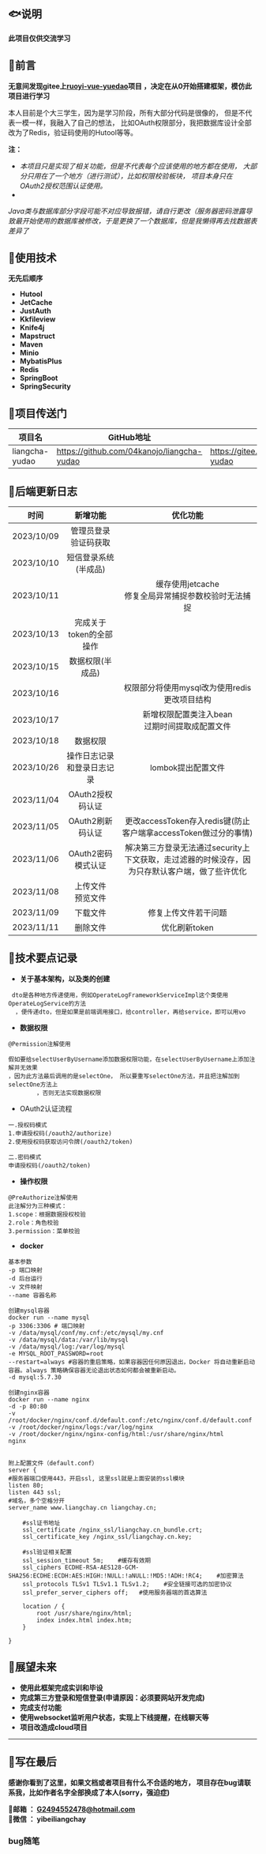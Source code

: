 ## 🐟说明

**此项目仅供交流学习**

## 🐇前言

**无意间发现gitee上[ruoyi-vue-yuedao](https://gitee.com/zhijiantianya/ruoyi-vue-pro)项目
，决定在从0开始搭建框架，模仿此项目进行学习**

本人目前是个大三学生，因为是学习阶段，所有大部分代码是很像的，
但是不代表一模一样，我融入了自己的想法，
比如OAuth权限部分，我把数据库设计全部改为了Redis，验证码使用的Hutool等等。

**注：**

- _本项目只是实现了相关功能，但是不代表每个应该使用的地方都在使用，
  大部分只用在了一个地方（进行测试），比如权限校验板块，
  项目本身只在OAuth2授权范围认证使用。_
-
_Java类与数据库部分字段可能不对应导致报错，请自行更改（服务器密码泄露导致最开始使用的数据库被修改，于是更换了一个数据库，但是我懒得再去找数据表差异了_

## 🐶使用技术

**无先后顺序**

* **Hutool**
* **JetCache**
* **JustAuth**
* **Kkfileview**
* **Knife4j**
* **Mapstruct**
* **Maven**
* **Minio**
* **MybatisPlus**
* **Redis**
* **SpringBoot**
* **SpringSecurity**

## 🐷项目传送门

| 项目名            | GitHub地址                                   | Gitee地址                                   |
|----------------|--------------------------------------------|-------------------------------------------|
| liangcha-yudao | https://github.com/04kanojo/liangcha-yudao | https://gitee.com/kanojo39/liangcha-yudao |

## 🐹后端更新日志

|     时间     |      新增功能       |                        优化功能                         |
|:----------:|:---------------:|:---------------------------------------------------:|
| 2023/10/09 | 管理员登录<br/>验证码获取 |                                                     |
| 2023/10/10 |   短信登录系统(半成品)   |                                                     |
| 2023/10/11 |                 |         缓存使用jetcache<br/>修复全局异常捕捉参数校验时无法捕捉          |
| 2023/10/13 | 完成关于token的全部操作  |                                                     |
| 2023/10/15 |    数据权限(半成品)    |                                                     |
| 2023/10/16 |                 |          权限部分将使用mysql改为使用redis<br/>更改项目结构           |
| 2023/10/17 |                 |            新增权限配置类注入bean<br/>过期时间提取成配置文件            |
| 2023/10/18 |      数据权限       |                                                     |
| 2023/10/26 |  操作日志记录和登录日志记录  |                    lombok提出配置文件                     |
| 2023/11/04 |   OAuth2授权码认证   |                                                     |
| 2023/11/05 |   OAuth2刷新码认证   |   更改accessToken存入redis键(防止客户端拿accessToken做过分的事情)    |
| 2023/11/06 |  OAuth2密码模式认证   | 解决第三方登录无法通过security上下文获取，走过滤器的时候没存，因为只存默认客户端，做了些许优化 |
| 2023/11/08 |  上传文件<br/>预览文件  |                                                     |
| 2023/11/09 |      下载文件       |                     修复上传文件若干问题                      |
| 2023/11/11 |      删除文件       |                      优化刷新token                      |

## 🐼技术要点记录

- **关于基本架构，以及类的创建**

```
 dto是各种地方传递使用，例如OperateLogFrameworkServiceImpl这个类使用OperateLogService的方法
  ，便传递dto，但是如果是前端调用接口，给controller，再给service，即可以用vo
  ```

- **数据权限**

```
@Permission注解使用

假如要给selectUserByUsername添加数据权限功能，在selectUserByUsername上添加注解并无效果
，因为此方法最后调用的是selectOne， 所以要重写selectOne方法，并且把注解加到selectOne方法上
        ，否则无法实现数据权限
  ```

- OAuth2认证流程

```
一.授权码模式
1.申请授权码(/oauth2/authorize)
2.使用授权码获取访问令牌(/oauth2/token)

二.密码模式
申请授权码(/oauth2/token)
  ```

- **操作权限**

```
@PreAuthorize注解使用
此注解分为三种模式：
1.scope：根据数据授权校验
2.role：角色校验
3.permission：菜单校验
  ```

- **docker**

```
基本参数
-p 端口映射
-d 后台运行
-v 文件映射
--name 容器名称
```

```
创建mysql容器
docker run --name mysql
-p 3306:3306 # 端口映射
-v /data/mysql/conf/my.cnf:/etc/mysql/my.cnf
-v /data/mysql/data:/var/lib/mysql
-v /data/mysql/log:/var/log/mysql
-e MYSQL_ROOT_PASSWORD=root
--restart=always #容器的重启策略，如果容器因任何原因退出，Docker 将自动重新启动容器。always 策略确保容器无论退出状态如何都会被重新启动。
-d mysql:5.7.30
```

```
创建nginx容器
docker run --name nginx
-d -p 80:80
-v /root/docker/nginx/conf.d/default.conf:/etc/nginx/conf.d/default.conf
-v /root/docker/nginx/logs:/var/log/nginx
-v /root/docker/nginx/nginx-config/html:/usr/share/nginx/html
nginx


附上配置文件（default.conf）
server {
#服务器端口使用443，开启ssl, 这里ssl就是上面安装的ssl模块
listen 80;
listen 443 ssl;
#域名，多个空格分开
server_name www.liangchay.cn liangchay.cn;

    #ssl证书地址
    ssl_certificate /nginx_ssl/liangchay.cn_bundle.crt;
    ssl_certificate_key /nginx_ssl/liangchay.cn.key;

    #ssl验证相关配置
    ssl_session_timeout 5m;    #缓存有效期
    ssl_ciphers ECDHE-RSA-AES128-GCM-SHA256:ECDHE:ECDH:AES:HIGH:!NULL:!aNULL:!MD5:!ADH:!RC4;    #加密算法
    ssl_protocols TLSv1 TLSv1.1 TLSv1.2;    #安全链接可选的加密协议
    ssl_prefer_server_ciphers off;   #使用服务器端的首选算法

    location / {
        root /usr/share/nginx/html;
        index index.html index.htm;
    }

}
 ```

## 🐾展望未来

* **使用此框架完成实训和毕设**
* **完成第三方登录和短信登录(申请原因：必须要网站开发完成)**
* **完成支付功能**
* **使用websocket监听用户状态，实现上下线提醒，在线聊天等**
* **项目改造成cloud项目**

****

## 🐣写在最后

**感谢你看到了这里，如果文档或者项目有什么不合适的地方，
项目存在bug请联系我，比如作者名字全部换成了本人(sorry，强迫症)**

**🐻邮箱 ： G2494552478@hotmail.com**<br>
**🐻微信 ： yibeiliangchay**

### bug随笔
